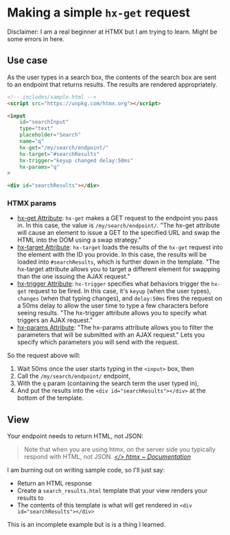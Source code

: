 # Making a simple `hx-get` request 

Disclaimer: I am a real beginner at HTMX but I am trying to learn. Might be some errors in here.  

## Use case 

As the user types in a search box, the contents of the search box are sent to an endpoint that returns results. The results are rendered appropriately. 

```html
<!-- includes/sample.html -->
<script src="https://unpkg.com/htmx.org"></script>

<input
    id="searchInput"
    type="text"
    placeholder="Search"
    name="q"
    hx-get="/my/search/endpoint/"
    hx-target="#searchResults"
    hx-trigger="keyup changed delay:50ms"
    hx-params="q"
>

<div id="searchResults"></div>
```

### HTMX params 

- [hx-get Attribute](https://htmx.org/attributes/hx-get/): `hx-get` makes a GET request to the endpoint you pass in. In this case, the value is `/my/search/endpoint/`. "The hx-get attribute will cause an element to issue a GET to the specified URL and swap the HTML into the DOM using a swap strategy." 
- [hx-target Attribute](https://htmx.org/attributes/hx-target/): `hx-target` loads the results of the `hx-get` request into the element with the ID you provide. In this case, the results will be loaded into `#searchResults`, which is further down in the template. "The hx-target attribute allows you to target a different element for swapping than the one issuing the AJAX request." 
- [hx-trigger Attribute](https://htmx.org/attributes/hx-trigger/): `hx-trigger` specifies what behaviors trigger the `hx-get` request to be fired. In this case, it's `keyup` (when the user types), `changes` (when that typing changes), and `delay:50ms` fires the request on a 50ms delay to allow the user time to type a few characters before seeing results. "The hx-trigger attribute allows you to specify what triggers an AJAX request."
- [hx-params Attribute](https://htmx.org/attributes/hx-params/): "The hx-params attribute allows you to filter the parameters that will be submitted with an AJAX request." Lets you specify which parameters you will send with the request.

So the request above will: 

1. Wait 50ms once the user starts typing in the `<input>` box, then
2. Call the `/my/search/endpoint/` endpoint,
3. With the `q` param (containing the search term the user typed in),
4. And put the results into the `<div id="searchResults"></div>` at the bottom of the template.


## View 

Your endpoint needs to return HTML, not JSON: 

> Note that when you are using htmx, on the server side you typically respond with HTML, not JSON.
> *[</> htmx \~ Documentation](https://htmx.org/docs/#introduction)*

I am burning out on writing sample code, so I'll just say: 

- Return an HTML response
- Create a `search_results.html` template that your view renders your results to
- The contents of this template is what will get rendered in `<div id="searchResults"></div>`

This is an incomplete example but is is a thing I learned. 

